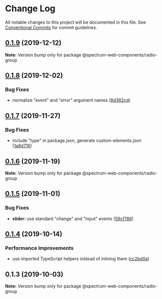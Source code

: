 # Change Log

All notable changes to this project will be documented in this file.
See [Conventional Commits](https://conventionalcommits.org) for commit guidelines.

## [0.1.9](https://github.com/adobe/spectrum-web-components/compare/@spectrum-web-components/radio-group@0.1.8...@spectrum-web-components/radio-group@0.1.9) (2019-12-12)

**Note:** Version bump only for package @spectrum-web-components/radio-group

## [0.1.8](https://github.com/adobe/spectrum-web-components/compare/@spectrum-web-components/radio-group@0.1.7...@spectrum-web-components/radio-group@0.1.8) (2019-12-02)

### Bug Fixes

-   normalize "event" and "error" argument names ([8d382cd](https://github.com/adobe/spectrum-web-components/commit/8d382cd))

## [0.1.7](https://github.com/adobe/spectrum-web-components/compare/@spectrum-web-components/radio-group@0.1.6...@spectrum-web-components/radio-group@0.1.7) (2019-11-27)

### Bug Fixes

-   include "type" in package.json, generate custom-elements.json ([1a8d716](https://github.com/adobe/spectrum-web-components/commit/1a8d716))

## [0.1.6](https://github.com/adobe/spectrum-web-components/compare/@spectrum-web-components/radio-group@0.1.5...@spectrum-web-components/radio-group@0.1.6) (2019-11-19)

**Note:** Version bump only for package @spectrum-web-components/radio-group

## [0.1.5](https://github.com/adobe/spectrum-web-components/compare/@spectrum-web-components/radio-group@0.1.4...@spectrum-web-components/radio-group@0.1.5) (2019-11-01)

### Bug Fixes

-   **slider:** use standard "change" and "input" events ([59cf786](https://github.com/adobe/spectrum-web-components/commit/59cf786))

## [0.1.4](https://github.com/adobe/spectrum-web-components/compare/@spectrum-web-components/radio-group@0.1.3...@spectrum-web-components/radio-group@0.1.4) (2019-10-14)

### Performance Improvements

-   use imported TypeScript helpers instead of inlining them ([cc2bd0a](https://github.com/adobe/spectrum-web-components/commit/cc2bd0a))

## 0.1.3 (2019-10-03)

**Note:** Version bump only for package @spectrum-web-components/radio-group
